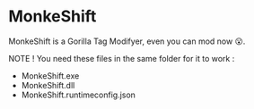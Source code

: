 # MonkeShift
MonkeShift is a Gorilla Tag Modifyer, even you can mod now 😮.

NOTE !
You need these files in the same folder for it to work :
- MonkeShift.exe
- MonkeShift.dll
- MonkeShift.runtimeconfig.json
